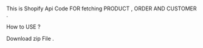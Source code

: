 #
This is Shopify Api Code FOR fetching PRODUCT , ORDER AND CUSTOMER .

How to USE ?

Download zip File .
